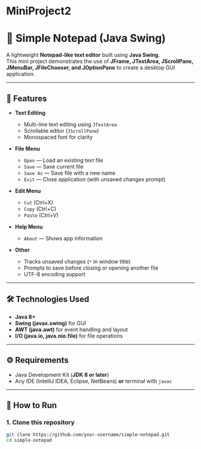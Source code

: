 # MiniProject2
# 📝 Simple Notepad (Java Swing)

A lightweight **Notepad-like text editor** built using **Java Swing**.  
This mini project demonstrates the use of **JFrame, JTextArea, JScrollPane, JMenuBar, JFileChooser, and JOptionPane** to create a desktop GUI application.

---

## 📌 Features

- **Text Editing**
  - Multi-line text editing using `JTextArea`
  - Scrollable editor (`JScrollPane`)
  - Monospaced font for clarity  

- **File Menu**
  - `Open` — Load an existing text file  
  - `Save` — Save current file  
  - `Save As` — Save file with a new name  
  - `Exit` — Close application (with unsaved changes prompt)  

- **Edit Menu**
  - `Cut` (Ctrl+X)  
  - `Copy` (Ctrl+C)  
  - `Paste` (Ctrl+V)  

- **Help Menu**
  - `About` — Shows app information  

- **Other**
  - Tracks unsaved changes (`*` in window title)  
  - Prompts to save before closing or opening another file  
  - UTF-8 encoding support  

---

## 🛠️ Technologies Used

- **Java 8+**  
- **Swing (javax.swing)** for GUI  
- **AWT (java.awt)** for event handling and layout  
- **I/O (java.io, java.nio.file)** for file operations  

---

## ⚙️ Requirements

- Java Development Kit (**JDK 8 or later**)  
- Any IDE (IntelliJ IDEA, Eclipse, NetBeans) **or** terminal with `javac`  

---

## 🚀 How to Run

### 1. Clone this repository
```bash
git clone https://github.com/your-username/simple-notepad.git
cd simple-notepad
